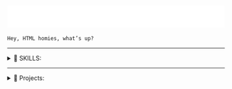 <div align="center">

<img src="svg/mind.svg">

</div>

```html
Hey, HTML homies, what’s up?
```

--- 

<details>
<summary>🍪 SKILLS:</summary>

| Library       | Badge                                                                                                                                                      |
|---------------|-------------------------------------------------------------------------------------------------------------------------------------------------------------|
| React         | ![React](https://img.shields.io/badge/React-61DAFB?style=for-the-badge&logo=react&logoColor=black)                                                          |
| Webpack       | ![Webpack](https://img.shields.io/badge/Webpack-8DD6F9?style=for-the-badge&logo=webpack&logoColor=black)                                                    |
| Parallax.js   | ![Parallax.js](https://img.shields.io/badge/Parallax.js-1E90FF?style=for-the-badge&logo=javascript&logoColor=white)                                         |
| Typed.js      | ![Typed.js](https://img.shields.io/badge/Typed.js-00BFFF?style=for-the-badge&logo=javascript&logoColor=white)                                               |
| Chart.js      | ![Chart.js](https://img.shields.io/badge/Chart.js-FF6384?style=for-the-badge&logo=chartdotjs&logoColor=white)                                               |
| Leaflet.js    | ![Leaflet.js](https://img.shields.io/badge/Leaflet.js-199900?style=for-the-badge&logo=leaflet&logoColor=white)                                              |
| Parcel        | ![Parcel](https://img.shields.io/badge/Parcel-02303A?style=for-the-badge&logo=parcel&logoColor=white)                                                       |
| Pug           | ![Pug](https://img.shields.io/badge/Pug-A86454?style=for-the-badge&logo=pug&logoColor=white)                                                                |
| Tailwind CSS  | ![Tailwind CSS](https://img.shields.io/badge/Tailwind_CSS-38B2AC?style=for-the-badge&logo=tailwind-css&logoColor=white)                                     |
| Bootstrap     | ![Bootstrap](https://img.shields.io/badge/Bootstrap-7952B3?style=for-the-badge&logo=bootstrap&logoColor=white)                                              |
| Sass          | ![Sass](https://img.shields.io/badge/Sass-CC6699?style=for-the-badge&logo=sass&logoColor=white)                                                             |

</details>

---

<!-- =================================================== Projects =================================================== -->
<details>
    <summary>📂 Projects:</summary>

# Projects

| Project 1                                              | Project 2                                             |
| --------------------------------------------------- | --------------------------------------------------- |
| [![Readme Card](https://github-readme-stats.vercel.app/api/pin/?username=jasurhaydarovcode&repo=Mobile-UI-screens&theme=ambient_gradient)](https://github.com/jasurhaydarovcode/Mobile-UI-screens) | [![Readme Card](https://github-readme-stats.vercel.app/api/pin/?username=jasurhaydarovcode&repo=bookers&theme=ambient_gradient)](https://github.com/jasurhaydarovcode/bookers) |

| Project 3                                              | Project 4                                               |
| --------------------------------------------------- | --------------------------------------------------- |
| [![Readme Card](https://github-readme-stats.vercel.app/api/pin/?username=jasurhaydarovcode&repo=olcha.uz&theme=ambient_gradient)](https://github.com/jasurhaydarovcode/olcha.uz) | [![Readme Card](https://github-readme-stats.vercel.app/api/pin/?username=jasurhaydarovcode&repo=Zlatmax&theme=ambient_gradient)](https://github.com/jasurhaydarovcode/Zlatmax) |
</details> 
